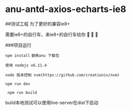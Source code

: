 # anu-antd-axios-echarts-ie8
##测试工程 为了更好的兼容ie8+

需要ie8+的自行车，来ie8+的自行车给你 :bicyclist: :bicyclist: :bicyclist:

###项目运行

``` npm install ```
``` 替换anu 下载包 ```

``` 使用 nodejs v6.11.4 ```

``` node 版本控制 nvm(https://github.com/creationix/nvm) ```


``` npm run dev ```

``` npm run build```

build本地测试可以使用live-server在dist下启动

